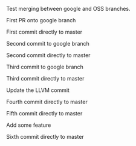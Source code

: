 Test merging between google and OSS branches.

First PR onto google branch

First commit directly to master

Second commit to google branch

Second commit directly to master

Third commit to google branch

Third commit directly to master

Update the LLVM commit

Fourth commit directly to master

Fifth commit directly to master

Add some feature

Sixth commit directly to master
